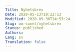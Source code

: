 ```yaml
---
Title: Nyhetsbrev
Date: 2020-05-13T19:22:13
Modified: 2020-09-30T14:53:24
Slug: om-sunet/nyhetsbrev
Status: published
Authors: 
Lang: sv
Translation: false
---
```

